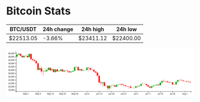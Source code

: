 # Bitcoin Stats

BTC/USDT|24h change|24h high|24h low|
|---|---|---|---|
|$22513.05|-3.66%|$23411.12|$22400.00|

<img src="./chart.svg">
